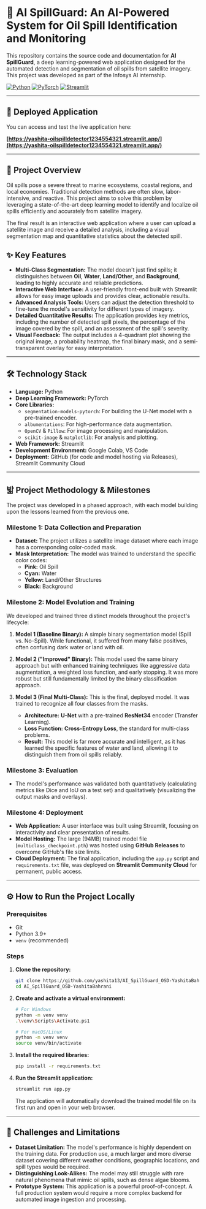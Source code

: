 # 🌊 AI SpillGuard: An AI-Powered System for Oil Spill Identification and Monitoring

This repository contains the source code and documentation for **AI SpillGuard**, a deep learning-powered web application designed for the automated detection and segmentation of oil spills from satellite imagery. This project was developed as part of the Infosys AI internship.

[![Python](https://img.shields.io/badge/Python-3.9%2B-blue.svg)](https://www.python.org/)
[![PyTorch](https://img.shields.io/badge/PyTorch-1.12%2B-orange.svg)](https://pytorch.org/)
[![Streamlit](https://img.shields.io/badge/Streamlit-1.25%2B-red.svg)](https://streamlit.io/)

---

## 🚀 Deployed Application

You can access and test the live application here:

**[https://yashita-oilspilldetector1234554321.streamlit.app/](https://yashita-oilspilldetector1234554321.streamlit.app/)**

---

## 📖 Project Overview

Oil spills pose a severe threat to marine ecosystems, coastal regions, and local economies. Traditional detection methods are often slow, labor-intensive, and reactive. This project aims to solve this problem by leveraging a state-of-the-art deep learning model to identify and localize oil spills efficiently and accurately from satellite imagery.

The final result is an interactive web application where a user can upload a satellite image and receive a detailed analysis, including a visual segmentation map and quantitative statistics about the detected spill.

## ✨ Key Features

- **Multi-Class Segmentation:** The model doesn't just find spills; it distinguishes between **Oil**, **Water**, **Land/Other**, and **Background**, leading to highly accurate and reliable predictions.
- **Interactive Web Interface:** A user-friendly front-end built with Streamlit allows for easy image uploads and provides clear, actionable results.
- **Advanced Analysis Tools:** Users can adjust the detection threshold to fine-tune the model's sensitivity for different types of imagery.
- **Detailed Quantitative Results:** The application provides key metrics, including the number of detected spill pixels, the percentage of the image covered by the spill, and an assessment of the spill's severity.
- **Visual Feedback:** The output includes a 4-quadrant plot showing the original image, a probability heatmap, the final binary mask, and a semi-transparent overlay for easy interpretation.

---

## 🛠️ Technology Stack

- **Language:** Python
- **Deep Learning Framework:** PyTorch
- **Core Libraries:**
  - `segmentation-models-pytorch`: For building the U-Net model with a pre-trained encoder.
  - `albumentations`: For high-performance data augmentation.
  - `OpenCV` & `Pillow`: For image processing and manipulation.
  - `scikit-image` & `matplotlib`: For analysis and plotting.
- **Web Framework:** Streamlit
- **Development Environment:** Google Colab, VS Code
- **Deployment:** GitHub (for code and model hosting via Releases), Streamlit Community Cloud

---

## 밟 Project Methodology & Milestones

The project was developed in a phased approach, with each model building upon the lessons learned from the previous one.

### Milestone 1: Data Collection and Preparation

- **Dataset:** The project utilizes a satellite image dataset where each image has a corresponding color-coded mask.
- **Mask Interpretation:** The model was trained to understand the specific color codes:
  - **Pink:** Oil Spill
  - **Cyan:** Water
  - **Yellow:** Land/Other Structures
  - **Black:** Background

### Milestone 2: Model Evolution and Training

We developed and trained three distinct models throughout the project's lifecycle:

1.  **Model 1 (Baseline Binary):** A simple binary segmentation model (Spill vs. No-Spill). While functional, it suffered from many false positives, often confusing dark water or land with oil.

2.  **Model 2 ("Improved" Binary):** This model used the same binary approach but with enhanced training techniques like aggressive data augmentation, a weighted loss function, and early stopping. It was more robust but still fundamentally limited by the binary classification approach.

3.  **Model 3 (Final Multi-Class):** This is the final, deployed model. It was trained to recognize all four classes from the masks.
    - **Architecture:** **U-Net** with a pre-trained **ResNet34** encoder (Transfer Learning).
    - **Loss Function:** **Cross-Entropy Loss**, the standard for multi-class problems.
    - **Result:** This model is far more accurate and intelligent, as it has learned the specific features of water and land, allowing it to distinguish them from oil spills reliably.

### Milestone 3: Evaluation

- The model's performance was validated both quantitatively (calculating metrics like Dice and IoU on a test set) and qualitatively (visualizing the output masks and overlays).

### Milestone 4: Deployment

- **Web Application:** A user interface was built using Streamlit, focusing on interactivity and clear presentation of results.
- **Model Hosting:** The large (94MB) trained model file (`multiclass_checkpoint.pth`) was hosted using **GitHub Releases** to overcome GitHub's file size limits.
- **Cloud Deployment:** The final application, including the `app.py` script and `requirements.txt` file, was deployed on **Streamlit Community Cloud** for permanent, public access.

---

## ⚙️ How to Run the Project Locally

### Prerequisites

- Git
- Python 3.9+
- `venv` (recommended)

### Steps

1.  **Clone the repository:**
    ```bash
    git clone https://github.com/yashita13/AI_SpillGuard_OSD-YashitaBahrani.git
    cd AI_SpillGuard_OSD-YashitaBahrani
    ```

2.  **Create and activate a virtual environment:**
    ```bash
    # For Windows
    python -m venv venv
    .\venv\Scripts\Activate.ps1

    # For macOS/Linux
    python -m venv venv
    source venv/bin/activate
    ```

3.  **Install the required libraries:**
    ```bash
    pip install -r requirements.txt
    ```

4.  **Run the Streamlit application:**
    ```bash
    streamlit run app.py
    ```
    The application will automatically download the trained model file on its first run and open in your web browser.

---

## 🚧 Challenges and Limitations

- **Dataset Limitation:** The model's performance is highly dependent on the training data. For production use, a much larger and more diverse dataset covering different weather conditions, geographic locations, and spill types would be required.
- **Distinguishing Look-Alikes:** The model may still struggle with rare natural phenomena that mimic oil spills, such as dense algae blooms.
- **Prototype System:** This application is a powerful proof-of-concept. A full production system would require a more complex backend for automated image ingestion and processing.
